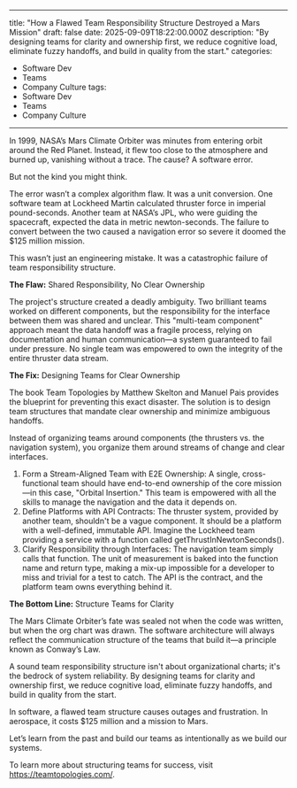 
---
title: "How a Flawed Team Responsibility Structure Destroyed a Mars Mission"
draft: false
date: 2025-09-09T18:22:00.000Z
description: "By designing teams for clarity and ownership first, we reduce cognitive load, eliminate fuzzy handoffs, and build in quality from the start."
categories:
  - Software Dev
  - Teams
  - Company Culture
tags:
  - Software Dev
  - Teams
  - Company Culture
---


In 1999, NASA’s Mars Climate Orbiter was minutes from entering orbit around the Red Planet. Instead, it flew too close to the atmosphere and burned up, vanishing without a trace. The cause? A software error.

But not the kind you might think.

The error wasn’t a complex algorithm flaw. It was a unit conversion. One software team at Lockheed Martin calculated thruster force in imperial pound-seconds. Another team at NASA’s JPL, who were guiding the spacecraft, expected the data in metric newton-seconds. The failure to convert between the two caused a navigation error so severe it doomed the $125 million mission.

This wasn’t just an engineering mistake. It was a catastrophic failure of team responsibility structure.

**The Flaw:** Shared Responsibility, No Clear Ownership

The project's structure created a deadly ambiguity. Two brilliant teams worked on different components, but the responsibility for the interface between them was shared and unclear. This "multi-team component" approach meant the data handoff was a fragile process, relying on documentation and human communication—a system guaranteed to fail under pressure. No single team was empowered to own the integrity of the entire thruster data stream.

**The Fix:** Designing Teams for Clear Ownership

The book Team Topologies by Matthew Skelton and Manuel Pais provides the blueprint for preventing this exact disaster. The solution is to design team structures that mandate clear ownership and minimize ambiguous handoffs.

Instead of organizing teams around components (the thrusters vs. the navigation system), you organize them around streams of change and clear interfaces.

1. Form a Stream-Aligned Team with E2E Ownership: A single, cross-functional team should have end-to-end ownership of the core mission—in this case, "Orbital Insertion." This team is empowered with all the skills to manage the navigation and the data it depends on.
2. Define Platforms with API Contracts: The thruster system, provided by another team, shouldn't be a vague component. It should be a platform with a well-defined, immutable API. Imagine the Lockheed team providing a service with a function called getThrustInNewtonSeconds().
3. Clarify Responsibility through Interfaces: The navigation team simply calls that function. The unit of measurement is baked into the function name and return type, making a mix-up impossible for a developer to miss and trivial for a test to catch. The API is the contract, and the platform team owns everything behind it.

**The Bottom Line:** Structure Teams for Clarity

The Mars Climate Orbiter’s fate was sealed not when the code was written, but when the org chart was drawn. The software architecture will always reflect the communication structure of the teams that build it—a principle known as Conway’s Law.

A sound team responsibility structure isn't about organizational charts; it's the bedrock of system reliability. By designing teams for clarity and ownership first, we reduce cognitive load, eliminate fuzzy handoffs, and build in quality from the start.

In software, a flawed team structure causes outages and frustration. In aerospace, it costs $125 million and a mission to Mars.

Let’s learn from the past and build our teams as intentionally as we build our systems.

To learn more about structuring teams for success, visit https://teamtopologies.com/.

